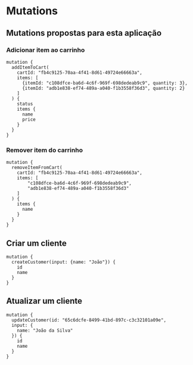 # Mutations

## Mutations propostas para esta aplicação

### Adicionar item ao carrinho

```
mutation {
  addItemToCart(
    cartId: "fb4c9125-70aa-4f41-8d61-49724e66663a",
    items: [
      {itemId: "c108dfce-ba6d-4c6f-969f-698dedeab9c9", quantity: 3},
      {itemId: "adb1e838-ef74-489a-a040-f1b3558f36d3", quantity: 2}
    ]
  ) {
    status
    items {
      name
      price
    }
  }
}
```

### Remover item do carrinho

```
mutation {
  removeItemFromCart(
    cartId: "fb4c9125-70aa-4f41-8d61-49724e66663a",
    items: [
        "c108dfce-ba6d-4c6f-969f-698dedeab9c9",
        "adb1e838-ef74-489a-a040-f1b3558f36d3"
    ]
  ) {
    items {
      name
    }
  }
}
```

## Criar um cliente

```
mutation {
  createCustomer(input: {name: "João"}) {
    id
    name
  }
}
```

## Atualizar um cliente

```
mutation {
  updateCustomer(id: "65c6dcfe-8499-41bd-897c-c3c32101a09e",
  input: {
    name: "João da Silva"
  }) {
    id
    name
  }
}
```
